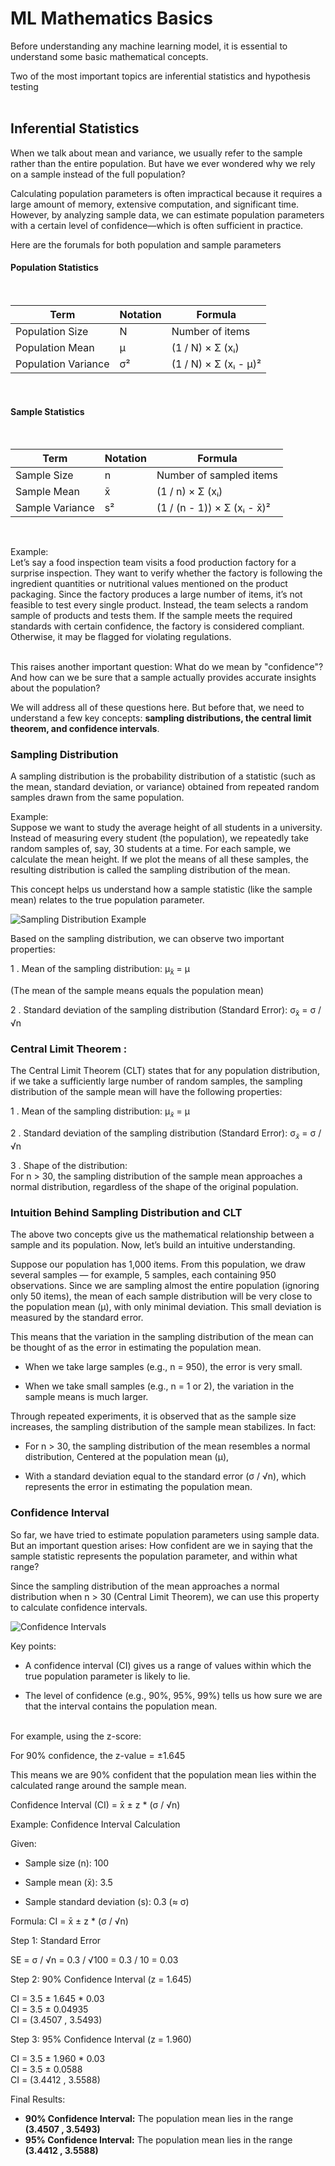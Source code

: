 # ML Mathematics Basics

Before understanding any machine learning model, it is essential to understand some basic mathematical concepts.

Two of the most important topics are inferential statistics and hypothesis testing
<br><br>
## Inferential Statistics 

When we talk about mean and variance, we usually refer to the sample rather than the entire population. But have we ever wondered why we rely on a sample instead of the full population?

Calculating population parameters is often impractical because it requires a large amount of memory, extensive computation, and significant time. However, by analyzing sample data, we can estimate population parameters with a certain level of confidence—which is often sufficient in practice.

Here are the forumals for both population and sample parameters

#### **Population Statistics**
<br>

| Term                | Notation | Formula                        |
|---------------------|----------|--------------------------------|
| Population Size     | N        | Number of items                |
| Population Mean     | μ        | (1 / N) × Σ (xᵢ)               |
| Population Variance | σ²       | (1 / N) × Σ (xᵢ - μ)²          |

<br>

#### **Sample Statistics**
<br>

| Term              | Notation | Formula                            |
|-------------------|----------|-------------------------------------|
| Sample Size       | n        | Number of sampled items             |
| Sample Mean       | x̄        | (1 / n) × Σ (xᵢ)                    |
| Sample Variance   | s²       | (1 / (n - 1)) × Σ (xᵢ - x̄)²        |

<br>

Example: <br>
Let’s say a food inspection team visits a food production factory for a surprise inspection. They want to verify whether the factory is following the ingredient quantities or nutritional values mentioned on the product packaging. Since the factory produces a large number of items, it’s not feasible to test every single product. Instead, the team selects a random sample of products and tests them.
If the sample meets the required standards with certain confidence, the factory is considered compliant. Otherwise, it may be flagged for violating regulations.

<br>
This raises another important question: What do we mean by "confidence"? And how can we be sure that a sample actually provides accurate insights about the population?

We will address all of these questions here. But before that, we need to understand a few key concepts: **sampling distributions, the central limit theorem, and confidence intervals**.


### Sampling Distribution
A sampling distribution is the probability distribution of a statistic (such as the mean, standard deviation, or variance) obtained from repeated random samples drawn from the same population.

Example:<br>
Suppose we want to study the average height of all students in a university. Instead of measuring every student (the population), we repeatedly take random samples of, say, 30 students at a time. For each sample, we calculate the mean height. If we plot the means of all these samples, the resulting distribution is called the sampling distribution of the mean.

This concept helps us understand how a sample statistic (like the sample mean) relates to the true population parameter.

![Sampling Distribution Example](images/sampling_distribution.png)

Based on the sampling distribution, we can observe two important properties:

1 . Mean of the sampling distribution:  μ<sub>x̄</sub> = μ

  (The mean of the sample means equals the population mean)

2 . Standard deviation of the sampling distribution (Standard Error):  σ<sub>x̄</sub> = σ / √n

### Central Limit Theorem : 
The Central Limit Theorem (CLT) states that for any population distribution, if we take a sufficiently large number of random samples, the sampling distribution of the sample mean will have the following properties:

1 . Mean of the sampling distribution:
μ<sub>𝑥̄</sub> = μ

2 . Standard deviation of the sampling distribution (Standard Error):
σ<sub>𝑥̄</sub> = σ / √n

3 . Shape of the distribution:<br>
For n > 30, the sampling distribution of the sample mean approaches a normal distribution, regardless of the shape of the original population.

### Intuition Behind Sampling Distribution and CLT

The above two concepts give us the mathematical relationship between a sample and its population. Now, let’s build an intuitive understanding.

Suppose our population has 1,000 items. From this population, we draw several samples — for example, 5 samples, each containing 950 observations. Since we are sampling almost the entire population (ignoring only 50 items), the mean of each sample distribution will be very close to the population mean (μ), with only minimal deviation. This small deviation is measured by the standard error.

This means that the variation in the sampling distribution of the mean can be thought of as the error in estimating the population mean.

- When we take large samples (e.g., n = 950), the error is very small.

- When we take small samples (e.g., n = 1 or 2), the variation in the sample means is much larger.

Through repeated experiments, it is observed that as the sample size increases, the sampling distribution of the sample mean stabilizes. In fact:

- For n > 30, the sampling distribution of the mean resembles a normal distribution, Centered at the population mean (μ),

- With a standard deviation equal to the standard error (σ / √n), which represents the error in estimating the population mean.

### Confidence Interval

So far, we have tried to estimate population parameters using sample data. But an important question arises: How confident are we in saying that the sample statistic represents the population parameter, and within what range?

Since the sampling distribution of the mean approaches a normal distribution when n > 30 (Central Limit Theorem), we can use this property to calculate confidence intervals.

![Confidence Intervals](images/confidence_intervals.webp)

Key points:

- A confidence interval (CI) gives us a range of values within which the true population parameter is likely to lie.

- The level of confidence (e.g., 90%, 95%, 99%) tells us how sure we are that the interval contains the population mean.

<br>
For example, using the z-score:

For 90% confidence, the z-value = ±1.645

This means we are 90% confident that the population mean lies within the calculated range around the sample mean.

Confidence Interval (CI) = x̄ ± z * (σ / √n)

Example: Confidence Interval Calculation

Given:

- Sample size (n): 100

- Sample mean (x̄): 3.5

- Sample standard deviation (s): 0.3 (≈ σ)

Formula:
CI = x̄ ± z * (σ / √n)


Step 1: Standard Error

SE = σ / √n = 0.3 / √100 = 0.3 / 10 = 0.03

Step 2: 90% Confidence Interval (z = 1.645)

CI = 3.5 ± 1.645 * 0.03  
CI = 3.5 ± 0.04935  
CI = (3.4507 , 3.5493)


Step 3: 95% Confidence Interval (z = 1.960)

CI = 3.5 ± 1.960 * 0.03  
CI = 3.5 ± 0.0588  
CI = (3.4412 , 3.5588)


Final Results:

- **90% Confidence Interval:** The population mean lies in the range **(3.4507 , 3.5493)**  
- **95% Confidence Interval:** The population mean lies in the range **(3.4412 , 3.5588)**


